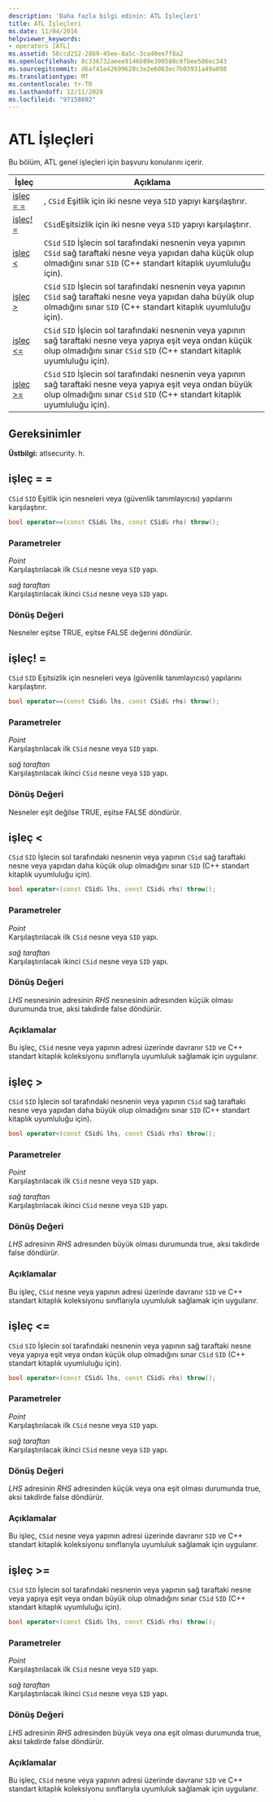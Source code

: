 ```yaml
---
description: 'Daha fazla bilgi edinin: ATL Işleçleri'
title: ATL İşleçleri
ms.date: 11/04/2016
helpviewer_keywords:
- operators [ATL]
ms.assetid: 58ccd252-2869-45ee-8a5c-3ca40ee7f8a2
ms.openlocfilehash: 8c336732aeee9146b89e300580c0fbee506ec343
ms.sourcegitcommit: d6af41e42699628c3e2e6063ec7b03931a49a098
ms.translationtype: MT
ms.contentlocale: tr-TR
ms.lasthandoff: 12/11/2020
ms.locfileid: "97158692"
---
```

# <a name="atl-operators"></a>ATL İşleçleri

Bu bölüm, ATL genel işleçleri için başvuru konularını içerir.

|İşleç|Açıklama|
|--------------|-----------------|
|[işleç = =](#operator_eq_eq)|, `CSid` Eşitlik için iki nesne veya `SID` yapıyı karşılaştırır.|
|[işleç! =](#operator_neq)|`CSid`Eşitsizlik için iki nesne veya `SID` yapıyı karşılaştırır.|
|[işleç <](#operator_lt)|`CSid` `SID` İşlecin sol tarafındaki nesnenin veya yapının `CSid` sağ taraftaki nesne veya yapıdan daha küçük olup olmadığını sınar `SID` (C++ standart kitaplık uyumluluğu için).|
|[işleç >](#operator_gt)|`CSid` `SID` İşlecin sol tarafındaki nesnenin veya yapının `CSid` sağ taraftaki nesne veya yapıdan daha büyük olup olmadığını sınar `SID` (C++ standart kitaplık uyumluluğu için).|
|[işleç <=](#operator_lt__eq)|`CSid` `SID` İşlecin sol tarafındaki nesnenin veya yapının sağ taraftaki nesne veya yapıya eşit veya ondan küçük olup olmadığını sınar `CSid` `SID` (C++ standart kitaplık uyumluluğu için).|
|[işleç >=](#operator_gt__eq)|`CSid` `SID` İşlecin sol tarafındaki nesnenin veya yapının sağ taraftaki nesne veya yapıya eşit veya ondan büyük olup olmadığını sınar `CSid` `SID` (C++ standart kitaplık uyumluluğu için).|

## <a name="requirements"></a>Gereksinimler

**Üstbilgi:** atlsecurity. h.

## <a name="operator-"></a><a name="operator_eq_eq"></a> işleç = =

`CSid` `SID` Eşitlik için nesneleri veya (güvenlik tanımlayıcısı) yapılarını karşılaştırır.

```cpp
bool operator==(const CSid& lhs, const CSid& rhs) throw();
```

### <a name="parameters"></a>Parametreler

*Point*<br/>
Karşılaştırılacak ilk `CSid` nesne veya `SID` yapı.

*sağ taraftan*<br/>
Karşılaştırılacak ikinci `CSid` nesne veya `SID` yapı.

### <a name="return-value"></a>Dönüş Değeri

Nesneler eşitse TRUE, eşitse FALSE değerini döndürür.

## <a name="operator-"></a><a name="operator_neq"></a> işleç! =

`CSid` `SID` Eşitsizlik için nesneleri veya (güvenlik tanımlayıcısı) yapılarını karşılaştırır.

```cpp
bool operator==(const CSid& lhs, const CSid& rhs) throw();
```

### <a name="parameters"></a>Parametreler

*Point*<br/>
Karşılaştırılacak ilk `CSid` nesne veya `SID` yapı.

*sağ taraftan*<br/>
Karşılaştırılacak ikinci `CSid` nesne veya `SID` yapı.

### <a name="return-value"></a>Dönüş Değeri

Nesneler eşit değilse TRUE, eşitse FALSE döndürür.

## <a name="operator-"></a><a name="operator_lt"></a> işleç <

`CSid` `SID` İşlecin sol tarafındaki nesnenin veya yapının `CSid` sağ taraftaki nesne veya yapıdan daha küçük olup olmadığını sınar `SID` (C++ standart kitaplık uyumluluğu için).

```cpp
bool operator<(const CSid& lhs, const CSid& rhs) throw();
```

### <a name="parameters"></a>Parametreler

*Point*<br/>
Karşılaştırılacak ilk `CSid` nesne veya `SID` yapı.

*sağ taraftan*<br/>
Karşılaştırılacak ikinci `CSid` nesne veya `SID` yapı.

### <a name="return-value"></a>Dönüş Değeri

*LHS* nesnesinin adresinin *RHS* nesnesinin adresınden küçük olması durumunda true, aksi takdirde false döndürür.

### <a name="remarks"></a>Açıklamalar

Bu işleç, `CSid` nesne veya yapının adresi üzerinde davranır `SID` ve C++ standart kitaplık koleksiyonu sınıflarıyla uyumluluk sağlamak için uygulanır.

## <a name="operator-"></a><a name="operator_gt"></a> işleç >

`CSid` `SID` İşlecin sol tarafındaki nesnenin veya yapının `CSid` sağ taraftaki nesne veya yapıdan daha büyük olup olmadığını sınar `SID` (C++ standart kitaplık uyumluluğu için).

```cpp
bool operator<(const CSid& lhs, const CSid& rhs) throw();
```

### <a name="parameters"></a>Parametreler

*Point*<br/>
Karşılaştırılacak ilk `CSid` nesne veya `SID` yapı.

*sağ taraftan*<br/>
Karşılaştırılacak ikinci `CSid` nesne veya `SID` yapı.

### <a name="return-value"></a>Dönüş Değeri

*LHS* adresinin *RHS* adresınden büyük olması durumunda true, aksi takdirde false döndürür.

### <a name="remarks"></a>Açıklamalar

Bu işleç, `CSid` nesne veya yapının adresi üzerinde davranır `SID` ve C++ standart kitaplık koleksiyonu sınıflarıyla uyumluluk sağlamak için uygulanır.

## <a name="operator-"></a><a name="operator_lt__eq"></a> işleç <=

`CSid` `SID` İşlecin sol tarafındaki nesnenin veya yapının sağ taraftaki nesne veya yapıya eşit veya ondan küçük olup olmadığını sınar `CSid` `SID` (C++ standart kitaplık uyumluluğu için).

```cpp
bool operator<(const CSid& lhs, const CSid& rhs) throw();
```

### <a name="parameters"></a>Parametreler

*Point*<br/>
Karşılaştırılacak ilk `CSid` nesne veya `SID` yapı.

*sağ taraftan*<br/>
Karşılaştırılacak ikinci `CSid` nesne veya `SID` yapı.

### <a name="return-value"></a>Dönüş Değeri

*LHS* adresinin *RHS* adresinden küçük veya ona eşit olması durumunda true, aksi takdirde false döndürür.

### <a name="remarks"></a>Açıklamalar

Bu işleç, `CSid` nesne veya yapının adresi üzerinde davranır `SID` ve C++ standart kitaplık koleksiyonu sınıflarıyla uyumluluk sağlamak için uygulanır.

## <a name="operator-"></a><a name="operator_gt__eq"></a> işleç >=

`CSid` `SID` İşlecin sol tarafındaki nesnenin veya yapının sağ taraftaki nesne veya yapıya eşit veya ondan büyük olup olmadığını sınar `CSid` `SID` (C++ standart kitaplık uyumluluğu için).

```cpp
bool operator<(const CSid& lhs, const CSid& rhs) throw();
```

### <a name="parameters"></a>Parametreler

*Point*<br/>
Karşılaştırılacak ilk `CSid` nesne veya `SID` yapı.

*sağ taraftan*<br/>
Karşılaştırılacak ikinci `CSid` nesne veya `SID` yapı.

### <a name="return-value"></a>Dönüş Değeri

*LHS* adresinin *RHS* adresinden büyük veya ona eşit olması durumunda true, aksi takdirde false döndürür.

### <a name="remarks"></a>Açıklamalar

Bu işleç, `CSid` nesne veya yapının adresi üzerinde davranır `SID` ve C++ standart kitaplık koleksiyonu sınıflarıyla uyumluluk sağlamak için uygulanır.
